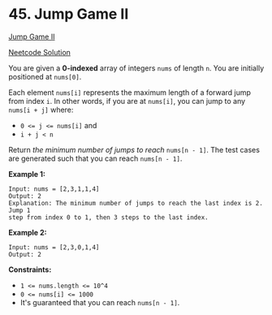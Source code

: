 # 45. Jump Game II

[Jump Game II](https://leetcode.com/problems/jump-game-ii/description/)

[Neetcode Solution](https://www.youtube.com/watch?v=dJ7sWiOoK7g&pp=ygUVbmVldGNvZGUgSnVtcCBHYW1lIElJ)

You are given a <b>0-indexed</b> array of integers `nums` of length `n`. You are
initially positioned at `nums[0]`.

Each element `nums[i]` represents the maximum length of a forward jump from
index `i`. In other words, if you are at `nums[i]`, you can jump to any
`nums[i + j]` where:

- `0 <= j <= nums[i]` and
- `i + j < n`

Return <em>the minimum number of jumps to reach</em> `nums[n - 1]`. The test
cases are generated such that you can reach `nums[n - 1]`.

**Example 1:**

```
Input: nums = [2,3,1,1,4]
Output: 2
Explanation: The minimum number of jumps to reach the last index is 2. Jump 1
step from index 0 to 1, then 3 steps to the last index.
```

**Example 2:**

```
Input: nums = [2,3,0,1,4]
Output: 2
```

**Constraints:**

- `1 <= nums.length <= 10^4`
- `0 <= nums[i] <= 1000`
- It's guaranteed that you can reach `nums[n - 1]`.
